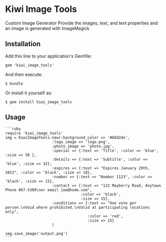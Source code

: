 # Kiwi Image Tools

Custom Image Generator
Provide the images, text, and text properties and an image is generated with ImageMagick

## Installation

Add this line to your application's Gemfile:

    gem 'kiwi_image_tools'

And then execute:

    $ bundle

Or install it yourself as:

    $ gem install kiwi_image_tools

## Usage

    ```ruby
    require 'kiwi_image_tools'
    img = KiwiImageTools.new(:background_color => '#b8d2de', 
                         :logo_image => 'logo.png', 
                         :photo_image => 'photo.jpg', 
                         :special => {:text => 'Title', :color => 'blue', :size => 58 }, 
                         :details => {:text => 'Subtitle', :color => 'blue', :size => 32}, 
                         :expires => {:text => "Expires January 29th, 2013", :color => 'black', :size => 18}, 
                         :number => {:text => "Number 1123", :color => 'black', :size => 15}, 
                         :contact => {:text => "123 Mayberry Road, Anytown  Phone 867-5309\nor email joe@home.com", 
                                      :color => 'black', 
                                      :size => 15}, 
                         :conditions => {:text => "One vote per person.\nVoid where prohibited.\nValid at participating locations only", 
                                         :color => 'red', 
                                         :size => 15}
                         )

    img.save_image('output.png')
    ```

